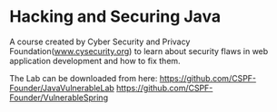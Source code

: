 # Hacking and Securing Java

A course created by Cyber Security and Privacy Foundation(www.cysecurity.org) to learn about security flaws in web application development and how to fix them.

The Lab can be downloaded from here:
https://github.com/CSPF-Founder/JavaVulnerableLab
https://github.com/CSPF-Founder/VulnerableSpring

